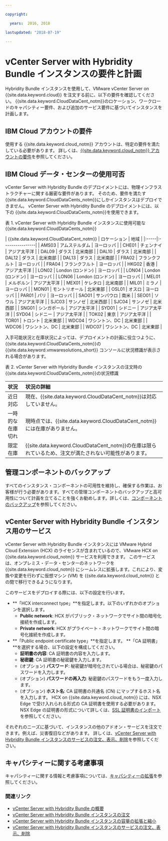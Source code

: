 ```yaml
---

copyright:

  years:  2016, 2018

lastupdated: "2018-07-19"

---
```


# vCenter Server with Hybridity Bundle インスタンスの要件と計画

Hybridity Bundle インスタンスを使用して、VMware vCenter Server on {{site.data.keyword.cloud}} を注文する前に、以下の要件を確認してください。 {{site.data.keyword.CloudDataCent_notm}}のロケーション、ワークロードのキャパシティー要件、および追加のサービス要件に基づいてインスタンスを計画します。

## IBM Cloud アカウントの要件

使用する {{site.data.keyword.cloud_notm}} アカウントは、特定の要件を満たしている必要があります。 詳しくは、[{{site.data.keyword.cloud_notm}} アカウントの要件](../vmonic/slaccountrequirement.html)を参照してください。

## IBM Cloud データ・センターの使用可否

vCenter Server with Hybridity Bundle のデプロイメントには、物理インフラストラクチャーに関する厳密な要件があります。 そのため、要件を満たす {{site.data.keyword.CloudDataCents_notm}}にしかインスタンスはデプロイできません。 vCenter Server with Hybridity Bundle のデプロイメントには、以下の {{site.data.keyword.CloudDataCents_notm}}を使用できます。

表 1. vCenter Server with Hybridity Bundle インスタンスに使用可能な {{site.data.keyword.CloudDataCents_notm}}

| {{site.data.keyword.CloudDataCent_notm}} | ロケーション | 地域 |
|:-----|:----------------|
| AMS03 | アムステルダム | ヨーロッパ |
| CHE01 | チェンナイ | アジア太平洋 |
| DAL09 | ダラス | 北米南部 |
| DAL10 | ダラス | 北米南部 |
| DAL12 | ダラス | 北米南部 |
| DAL13 | ダラス | 北米南部 |
| FRA02 | フランクフルト | ヨーロッパ |
| FRA04 | フランクフルト | ヨーロッパ |
| HKG02 | 香港 | アジア太平洋 |
| LON02 | London (ロンドン) | ヨーロッパ |
| LON04 | London (ロンドン) | ヨーロッパ |
| LON06 | London (ロンドン) | ヨーロッパ |
| MEL01 | メルボルン | アジア太平洋 |
| MEX01 | ケレタロ | 北米南部 |
| MIL01 | ミラノ | ヨーロッパ |
| MON01 | モントリオール | 北米東部 |
| OSL01 | オスロ | ヨーロッパ |
| PAR01 | パリ | ヨーロッパ |
| SAO01 | サンパウロ | 南米 |
| SEO01 | ソウル | アジア太平洋 |
| SJC03 | サンノゼ | 北米西部 |
| SJC04 | サンノゼ | 北米西部 |
| SNG01 | シンガポール | アジア太平洋 |
| SYD01 | シドニー | アジア太平洋 |
| SYD04 | シドニー | アジア太平洋 |
| TOK02 | 東京 | アジア太平洋 |
| TOR01 | トロント | 北米東部 |
| WDC04 | ワシントン、DC | 北米東部 |
| WDC06 | ワシントン、DC | 北米東部 |
| WDC07 | ワシントン、DC | 北米東部 |

入手可能状況と在庫状況によっては、デプロイメントの計画に役立つように、{{site.data.keyword.CloudDataCents_notm}}の {{site.data.keyword.vmwaresolutions_short}} コンソールに状況標識が表示される場合があります。

表 2. vCenter Server with Hybridity Bundle インスタンスの注文時の {{site.data.keyword.CloudDataCents_notm}}の状況標識

| 状況 | 状況の詳細 |
|:------------------------------|:--------------------------------------------------|
| 近日対応                   | 現在、{{site.data.keyword.CloudDataCent_notm}}は対応していません。 |
| 一時的な在庫切れ  | 現時点では、{{site.data.keyword.CloudDataCent_notm}}には在庫がありません。 |
| 限定在庫             | {{site.data.keyword.CloudDataCent_notm}}の在庫は限られているため、注文が満たされない可能性があります。 |

## 管理コンポーネントのバックアップ

すべてのインスタンス・コンポーネントの可用性を維持し、確保する作業は、お客様が行う必要があります。すべての管理コンポーネントのバックアップと高可用性について計画を立てることを強くお勧めします。詳しくは、[コンポーネントのバックアップ](../archiref/solution/solution_backingup.html)を参照してください。

## vCenter Server with Hybridity Bundle インスタンス用のサービス

vCenter Server with Hybridity Bundle インスタンスには VMware Hybrid Cloud Extension (HCX) のライセンスが含まれているので、VMware HCX on {{site.data.keyword.cloud_notm}} サービスを利用できます。 このサービスは、オンプレミス・データ・センターのネットワークを {{site.data.keyword.cloud_notm}} にシームレスに拡張します。これにより、変換や変更を行わずに仮想マシン (VM) を {{site.data.keyword.cloud_notm}} との間で移行できるようになります。

このサービスをデプロイする際には、以下の設定を行います。
* **「HCX interconnect type」**を指定します。以下のいずれかのオプションを選択します。
  * **Public network**: HCX がパブリック・ネットワークでサイト間の暗号化接続を作成します。
  * **Private network**: HCX がプライベート・ネットワークでサイト間の暗号化接続を作成します。
* **「Public endpoint certificate type」**を指定します。 **「CA 証明書」**を選択する場合、以下の設定を構成してください。
  * **証明書の内容**: CA 証明書の内容を入力します。
  * **秘密鍵**: CA 証明書の秘密鍵を入力します。
  * (オプション) **パスワード**: 秘密鍵が暗号化されている場合は、秘密鍵のパスワードを入力します。
  * (オプション) **パスワードの再入力**: 秘密鍵のパスワードをもう一度入力します。
  * (オプション) **ホスト名**: CA 証明書の共通名 (CN) にマップするホスト名を入力します。 HCX on {{site.data.keyword.cloud_notm}} には、NSX Edge で受け入れられる形式の CA 証明書を使用する必要があります。 NSX Edge の証明書の形式について詳しくは、[SSL 証明書のインポート](https://docs.vmware.com/en/VMware-NSX-for-vSphere/6.3/com.vmware.nsx.admin.doc/GUID-19D3A4FD-DF17-43A3-9343-25EE28273BC6.html)を参照してください。

それぞれのニーズに基づいて、インスタンスの他のアドオン・サービスを注文できます。例えば、災害復旧などがあります。 詳しくは、[vCenter Server with Hybridity Bundle インスタンスのサービスの注文、表示、削除](vc_hybrid_addingremovingservices.html)を参照してください。

## キャパシティーに関する考慮事項

キャパシティーに関する情報と考慮事項については、[キャパシティーの拡張](../archiref/solution/solution_scaling.html)を参照してください。

### 関連リンク

* [vCenter Server with Hybridity Bundle の概要](vc_hybrid_overview.html)
* [vCenter Server with Hybridity Bundle インスタンスの注文](vc_hybrid_orderinginstance.html)
* [vCenter Server with Hybridity Bundle インスタンスの容量の拡張と縮小](vc_hybrid_addingremovingservers.html)
* [vCenter Server with Hybridity Bundle インスタンスのサービスの注文、表示、削除](vc_hybrid_addingremovingservices.html)
